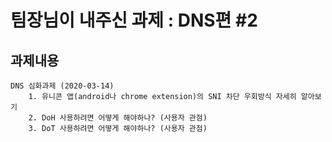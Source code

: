 # 팀장님이 내주신 과제 : DNS편 #2
## 과제내용
```
DNS 심화과제 (2020-03-14)
	1. 유니콘 앱(android나 chrome extension)의 SNI 차단 우회방식 자세히 알아보기
	2. DoH 사용하려면 어떻게 해야하나? (사용자 관점)
	3. DoT 사용하려면 어떻게 해야하나? (사용자 관점)
```